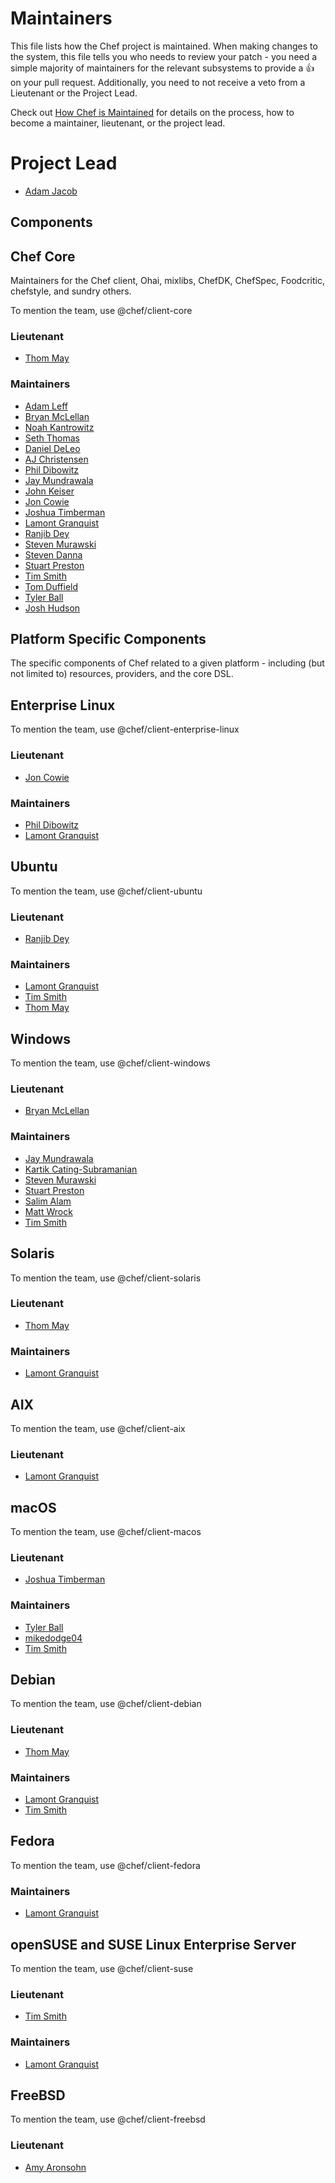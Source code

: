<!-- This is a generated file. Please do not edit directly -->

# Maintainers

This file lists how the Chef project is maintained. When making changes to the system, this
file tells you who needs to review your patch - you need a simple majority of maintainers
for the relevant subsystems to provide a :+1: on your pull request. Additionally, you need
to not receive a veto from a Lieutenant or the Project Lead.

Check out [How Chef is Maintained](https://github.com/chef/chef-rfc/blob/master/rfc030-maintenance-policy.md#how-the-project-is-maintained) for details on the process, how to become
a maintainer, lieutenant, or the project lead.

# Project Lead

* [Adam Jacob](https://github.com/adamhjk)

## Components

## Chef Core

Maintainers for the Chef client, Ohai, mixlibs, ChefDK, ChefSpec, Foodcritic, chefstyle, and sundry others.

To mention the team, use @chef/client-core

### Lieutenant

* [Thom May](https://github.com/thommay)

### Maintainers

* [Adam Leff](https://github.com/adamleff)
* [Bryan McLellan](https://github.com/btm)
* [Noah Kantrowitz](https://github.com/coderanger)
* [Seth Thomas](https://github.com/cheeseplus)
* [Daniel DeLeo](https://github.com/danielsdeleo)
* [AJ Christensen](https://github.com/fujin)
* [Phil Dibowitz](https://github.com/jaymzh)
* [Jay Mundrawala](https://github.com/jaym)
* [John Keiser](https://github.com/jkeiser)
* [Jon Cowie](https://github.com/jonlives)
* [Joshua Timberman](https://github.com/jtimberman)
* [Lamont Granquist](https://github.com/lamont-granquist)
* [Ranjib Dey](https://github.com/ranjib)
* [Steven Murawski](https://github.com/smurawski)
* [Steven Danna](https://github.com/stevendanna)
* [Stuart Preston](https://github.com/stuartpreston)
* [Tim Smith](https://github.com/tas50)
* [Tom Duffield](https://github.com/tduffield)
* [Tyler Ball](https://github.com/tyler-ball)
* [Josh Hudson](https://github.com/itmustbejj)

## Platform Specific Components

The specific components of Chef related to a given platform - including (but not limited to) resources, providers, and the core DSL.

## Enterprise Linux

To mention the team, use @chef/client-enterprise-linux

### Lieutenant

* [Jon Cowie](https://github.com/jonlives)

### Maintainers

* [Phil Dibowitz](https://github.com/jaymzh)
* [Lamont Granquist](https://github.com/lamont-granquist)

## Ubuntu

To mention the team, use @chef/client-ubuntu

### Lieutenant

* [Ranjib Dey](https://github.com/ranjib)

### Maintainers

* [Lamont Granquist](https://github.com/lamont-granquist)
* [Tim Smith](https://github.com/tas50)
* [Thom May](https://github.com/thommay)

## Windows

To mention the team, use @chef/client-windows

### Lieutenant

* [Bryan McLellan](https://github.com/btm)

### Maintainers

* [Jay Mundrawala](https://github.com/jaym)
* [Kartik Cating-Subramanian](https://github.com/ksubrama)
* [Steven Murawski](https://github.com/smurawski)
* [Stuart Preston](https://github.com/stuartpreston)
* [Salim Alam](https://github.com/chefsalim)
* [Matt Wrock](https://github.com/mwrock)
* [Tim Smith](https://github.com/tas50)

## Solaris

To mention the team, use @chef/client-solaris

### Lieutenant

* [Thom May](https://github.com/thommay)

### Maintainers

* [Lamont Granquist](https://github.com/lamont-granquist)

## AIX

To mention the team, use @chef/client-aix

### Lieutenant

* [Lamont Granquist](https://github.com/lamont-granquist)

## macOS

To mention the team, use @chef/client-macos

### Lieutenant

* [Joshua Timberman](https://github.com/jtimberman)

### Maintainers

* [Tyler Ball](https://github.com/tyler-ball)
* [mikedodge04](https://github.com/mikedodge04)
* [Tim Smith](https://github.com/tas50)

## Debian

To mention the team, use @chef/client-debian

### Lieutenant

* [Thom May](https://github.com/thommay)

### Maintainers

* [Lamont Granquist](https://github.com/lamont-granquist)
* [Tim Smith](https://github.com/tas50)

## Fedora

To mention the team, use @chef/client-fedora

### Maintainers

* [Lamont Granquist](https://github.com/lamont-granquist)

## openSUSE and SUSE Linux Enterprise Server

To mention the team, use @chef/client-suse

### Lieutenant

* [Tim Smith](https://github.com/tas50)

### Maintainers

* [Lamont Granquist](https://github.com/lamont-granquist)

## FreeBSD

To mention the team, use @chef/client-freebsd

### Lieutenant

* [Amy Aronsohn](https://github.com/OnlyHaveCans)

